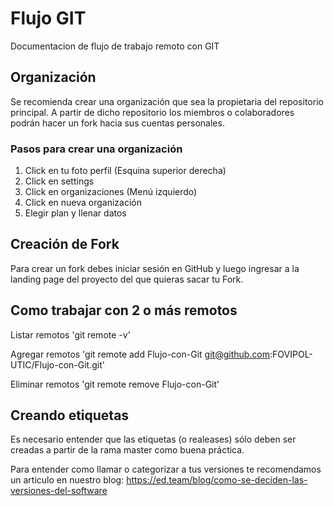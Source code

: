 # Flujo GIT

Documentacion de flujo de trabajo remoto con GIT

## Organización

Se recomienda crear una organización que sea la propietaria del repositorio principal. A partir
de dicho repositorio los miembros o colaboradores podrán hacer un fork hacia sus cuentas personales.

### Pasos para crear una organización 

1.  Click en tu foto perfil (Esquina superior derecha)
2.  Click en settings
3.  Click en organizaciones (Menú izquierdo)
4.  Click en nueva organización
5.  Elegir plan y llenar datos

## Creación de Fork

Para crear un fork debes iniciar sesión en GitHub y luego ingresar a la landing page del 
proyecto del que quieras sacar tu Fork.

## Como trabajar con 2 o más remotos

Listar remotos
'git remote -v'

Agregar remotos
'git remote add Flujo-con-Git git@github.com:FOVIPOL-UTIC/Flujo-con-Git.git'

Eliminar remotos
'git remote remove Flujo-con-Git'

## Creando etiquetas

Es necesario entender que las etiquetas (o realeases) sólo deben ser creadas a partir de la rama
master como buena práctica.

Para entender como llamar o categorizar a tus versiones te recomendamos un articulo en nuestro 
blog: https://ed.team/blog/como-se-deciden-las-versiones-del-software